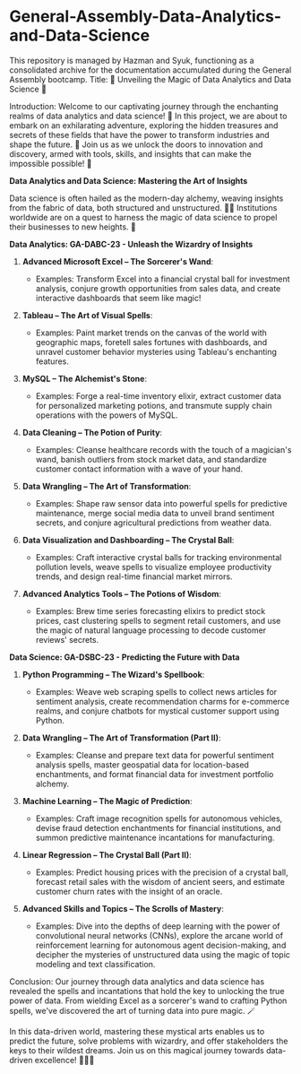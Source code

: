 # General-Assembly-Data-Analytics-and-Data-Science
This repository is managed by Hazman and Syuk, functioning as a consolidated archive for the documentation accumulated during the General Assembly bootcamp.
Title: 🌟 Unveiling the Magic of Data Analytics and Data Science 🌟

Introduction:
Welcome to our captivating journey through the enchanting realms of data analytics and data science! 🚀 In this project, we are about to embark on an exhilarating adventure, exploring the hidden treasures and secrets of these fields that have the power to transform industries and shape the future. 🌌 Join us as we unlock the doors to innovation and discovery, armed with tools, skills, and insights that can make the impossible possible! 🌟

**Data Analytics and Data Science: Mastering the Art of Insights**

Data science is often hailed as the modern-day alchemy, weaving insights from the fabric of data, both structured and unstructured. 🧙‍♂️ Institutions worldwide are on a quest to harness the magic of data science to propel their businesses to new heights. 🏰

**Data Analytics: GA-DABC-23 - Unleash the Wizardry of Insights**

1. **Advanced Microsoft Excel – The Sorcerer's Wand**:
   - Examples: Transform Excel into a financial crystal ball for investment analysis, conjure growth opportunities from sales data, and create interactive dashboards that seem like magic!

2. **Tableau – The Art of Visual Spells**:
   - Examples: Paint market trends on the canvas of the world with geographic maps, foretell sales fortunes with dashboards, and unravel customer behavior mysteries using Tableau's enchanting features.

3. **MySQL – The Alchemist's Stone**:
   - Examples: Forge a real-time inventory elixir, extract customer data for personalized marketing potions, and transmute supply chain operations with the powers of MySQL.

4. **Data Cleaning – The Potion of Purity**:
   - Examples: Cleanse healthcare records with the touch of a magician's wand, banish outliers from stock market data, and standardize customer contact information with a wave of your hand.

5. **Data Wrangling – The Art of Transformation**:
   - Examples: Shape raw sensor data into powerful spells for predictive maintenance, merge social media data to unveil brand sentiment secrets, and conjure agricultural predictions from weather data.

6. **Data Visualization and Dashboarding – The Crystal Ball**:
   - Examples: Craft interactive crystal balls for tracking environmental pollution levels, weave spells to visualize employee productivity trends, and design real-time financial market mirrors.

7. **Advanced Analytics Tools – The Potions of Wisdom**:
   - Examples: Brew time series forecasting elixirs to predict stock prices, cast clustering spells to segment retail customers, and use the magic of natural language processing to decode customer reviews' secrets.

**Data Science: GA-DSBC-23 - Predicting the Future with Data**

1. **Python Programming – The Wizard's Spellbook**:
   - Examples: Weave web scraping spells to collect news articles for sentiment analysis, create recommendation charms for e-commerce realms, and conjure chatbots for mystical customer support using Python.

2. **Data Wrangling – The Art of Transformation (Part II)**:
   - Examples: Cleanse and prepare text data for powerful sentiment analysis spells, master geospatial data for location-based enchantments, and format financial data for investment portfolio alchemy.

3. **Machine Learning – The Magic of Prediction**:
   - Examples: Craft image recognition spells for autonomous vehicles, devise fraud detection enchantments for financial institutions, and summon predictive maintenance incantations for manufacturing.

4. **Linear Regression – The Crystal Ball (Part II)**:
   - Examples: Predict housing prices with the precision of a crystal ball, forecast retail sales with the wisdom of ancient seers, and estimate customer churn rates with the insight of an oracle.

5. **Advanced Skills and Topics – The Scrolls of Mastery**:
   - Examples: Dive into the depths of deep learning with the power of convolutional neural networks (CNNs), explore the arcane world of reinforcement learning for autonomous agent decision-making, and decipher the mysteries of unstructured data using the magic of topic modeling and text classification.

Conclusion:
Our journey through data analytics and data science has revealed the spells and incantations that hold the key to unlocking the true power of data. From wielding Excel as a sorcerer's wand to crafting Python spells, we've discovered the art of turning data into pure magic. 🪄

In this data-driven world, mastering these mystical arts enables us to predict the future, solve problems with wizardry, and offer stakeholders the keys to their wildest dreams. Join us on this magical journey towards data-driven excellence! 🌟🔮✨

